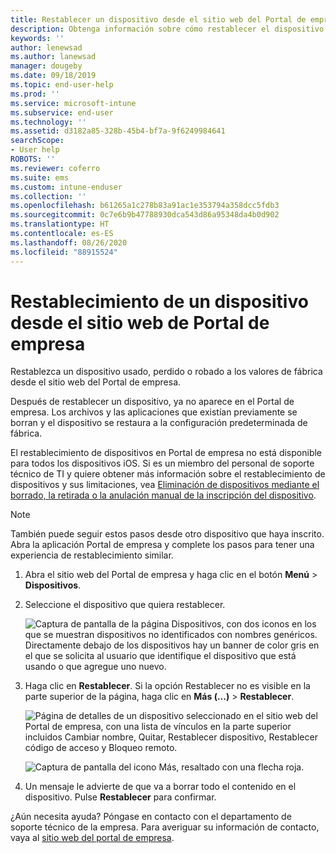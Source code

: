 ```yaml
---
title: Restablecer un dispositivo desde el sitio web del Portal de empresa | Microsoft Docs
description: Obtenga información sobre cómo restablecer el dispositivo a los valores de fábrica desde el sitio web del Portal de empresa.
keywords: ''
author: lenewsad
ms.author: lanewsad
manager: dougeby
ms.date: 09/18/2019
ms.topic: end-user-help
ms.prod: ''
ms.service: microsoft-intune
ms.subservice: end-user
ms.technology: ''
ms.assetid: d3182a85-328b-45b4-bf7a-9f6249984641
searchScope:
- User help
ROBOTS: ''
ms.reviewer: coferro
ms.suite: ems
ms.custom: intune-enduser
ms.collection: ''
ms.openlocfilehash: b61265a1c278b83a91ac1e353794a358dcc5fdb3
ms.sourcegitcommit: 0c7e6b9b47788930dca543d86a95348da4b0d902
ms.translationtype: HT
ms.contentlocale: es-ES
ms.lasthandoff: 08/26/2020
ms.locfileid: "88915524"
---
```

# <a name="reset-device-from-company-portal-website"></a>Restablecimiento de un dispositivo desde el sitio web de Portal de empresa

Restablezca un dispositivo usado, perdido o robado a los valores de fábrica desde el sitio web del Portal de empresa.  

Después de restablecer un dispositivo, ya no aparece en el Portal de empresa. Los archivos y las aplicaciones que existían previamente se borran y el dispositivo se restaura a la configuración predeterminada de fábrica. 

El restablecimiento de dispositivos en Portal de empresa no está disponible para todos los dispositivos iOS. Si es un miembro del personal de soporte técnico de TI y quiere obtener más información sobre el restablecimiento de dispositivos y sus limitaciones, vea [Eliminación de dispositivos mediante el borrado, la retirada o la anulación manual de la inscripción del dispositivo](/intune/devices-wipe).  

> [!Note]
> También puede seguir estos pasos desde otro dispositivo que haya inscrito. Abra la aplicación Portal de empresa y complete los pasos para tener una experiencia de restablecimiento similar. 

1. Abra el sitio web del Portal de empresa y haga clic en el botón __Menú__ > __Dispositivos__.  

2. Seleccione el dispositivo que quiera restablecer.

    ![Captura de pantalla de la página Dispositivos, con dos iconos en los que se muestran dispositivos no identificados con nombres genéricos. Directamente debajo de los dispositivos hay un banner de color gris en el que se solicita al usuario que identifique el dispositivo que está usando o que agregue uno nuevo.](./media/rename-reset-device-step2-1808.png)  

3. Haga clic en **Restablecer**. Si la opción Restablecer no es visible en la parte superior de la página, haga clic en **Más (...)**  > **Restablecer**.  

     ![Página de detalles de un dispositivo seleccionado en el sitio web del Portal de empresa, con una lista de vínculos en la parte superior incluidos Cambiar nombre, Quitar, Restablecer dispositivo, Restablecer código de acceso y Bloqueo remoto. ](./media/rename-reset-device-1808.png)  

    ![Captura de pantalla del icono Más, resaltado con una flecha roja.](./media/rename-reset-device-step3-more-1808.png)  

4. Un mensaje le advierte de que va a borrar todo el contenido en el dispositivo. Pulse **Restablecer** para confirmar.  

¿Aún necesita ayuda? Póngase en contacto con el departamento de soporte técnico de la empresa. Para averiguar su información de contacto, vaya al [sitio web del portal de empresa](https://go.microsoft.com/fwlink/?linkid=2010980).